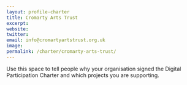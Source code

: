 ```yaml
---
layout: profile-charter
title: Cromarty Arts Trust
excerpt: 
website:
twitter: 
email: info@cromartyartstrust.org.uk
image: 
permalink: /charter/cromarty-arts-trust/ 
---
```


Use this space to tell people why your organisation signed the Digital Participation Charter and which projects you are supporting.
